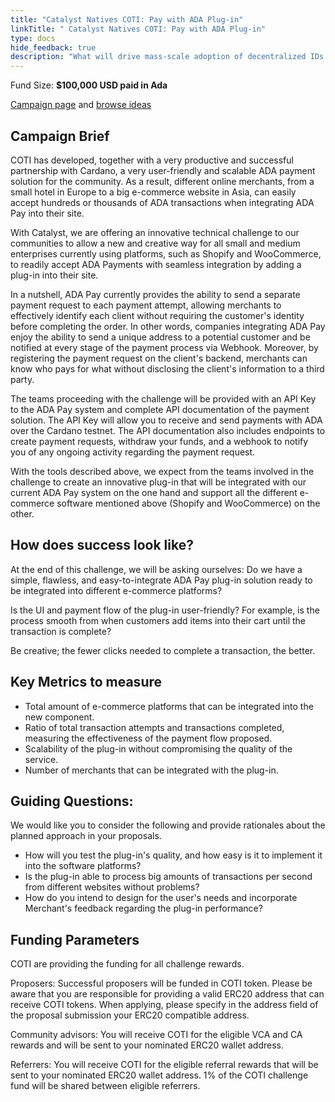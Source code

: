 ```yaml
---
title: "Catalyst Natives COTI: Pay with ADA Plug-in"
linkTitle: " Catalyst Natives COTI: Pay with ADA Plug-in"
type: docs
hide_feedback: true
description: "What will drive mass-scale adoption of decentralized IDs on Cardano?"
---
```

Fund Size: **$100,000 USD paid in Ada**

[Campaign page](https://cardano.ideascale.com/a/campaign-home/26256) and [browse ideas](https://cardano.ideascale.com/a/ideas/top/campaign-filter/byids/campaigns/26256/stage/unspecified)
## Campaign Brief

COTI has developed, together with a very productive and successful partnership with Cardano, a very user-friendly and scalable ADA payment solution for the community. As a result, different online merchants, from a small hotel in Europe to a big e-commerce website in Asia, can easily accept hundreds or thousands of ADA transactions when integrating ADA Pay into their site.

With Catalyst, we are offering an innovative technical challenge to our communities to allow a new and creative way for all small and medium enterprises currently using platforms, such as Shopify and WooCommerce, to readily accept ADA Payments with seamless integration by adding a plug-in into their site.

In a nutshell, ADA Pay currently provides the ability to send a separate payment request to each payment attempt, allowing merchants to effectively identify each client without requiring the customer's identity before completing the order. In other words, companies integrating ADA Pay enjoy the ability to send a unique address to a potential customer and be notified at every stage of the payment process via Webhook. Moreover, by registering the payment request on the client's backend, merchants can know who pays for what without disclosing the client's information to a third party.

The teams proceeding with the challenge will be provided with an API Key to the ADA Pay system and complete API documentation of the payment solution. The API Key will allow you to receive and send payments with ADA over the Cardano testnet. The API documentation also includes endpoints to create payment requests, withdraw your funds, and a webhook to notify you of any ongoing activity regarding the payment request.

With the tools described above, we expect from the teams involved in the challenge to create an innovative plug-in that will be integrated with our current ADA Pay system on the one hand and support all the different e-commerce software mentioned above (Shopify and WooCommerce) on the other.

## How does success look like?

At the end of this challenge, we will be asking ourselves: Do we have a simple, flawless, and easy-to-integrate ADA Pay plug-in solution ready to be integrated into different e-commerce platforms?

Is the UI and payment flow of the plug-in user-friendly? For example, is the process smooth from when customers add items into their cart until the transaction is complete?

Be creative; the fewer clicks needed to complete a transaction, the better.

## Key Metrics to measure

- Total amount of e-commerce platforms that can be integrated into the new component.
- Ratio of total transaction attempts and transactions completed, measuring the effectiveness of the payment flow proposed.
- Scalability of the plug-in without compromising the quality of the service.
- Number of merchants that can be integrated with the plug-in.

## Guiding Questions:
We would like you to consider the following and provide rationales about the planned approach in your proposals.

- How will you test the plug-in's quality, and how easy is it to implement it into the software platforms?
- Is the plug-in able to process big amounts of transactions per second from different websites without problems?
- How do you intend to design for the user's needs and incorporate Merchant's feedback regarding the plug-in performance?
## Funding Parameters

COTI are providing the funding for all challenge rewards.

Proposers: Successful proposers will be funded in COTI token. Please be aware that you are responsible for providing a valid ERC20 address that can receive COTI tokens. When applying, please specify in the address field of the proposal submission your ERC20 compatible address.

Community advisors: You will receive COTI for the eligible VCA and CA rewards and will be sent to your nominated ERC20 wallet address.

Referrers: You will receive COTI for the eligible referral rewards that will be sent to your nominated ERC20 wallet address. 1% of the COTI challenge fund will be shared between eligible referrers.